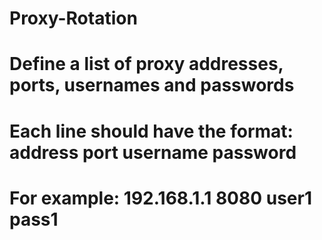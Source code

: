 # Proxy-Rotation
# Define a list of proxy addresses, ports, usernames and passwords
# Each line should have the format: address port username password
# For example: 192.168.1.1 8080 user1 pass1
